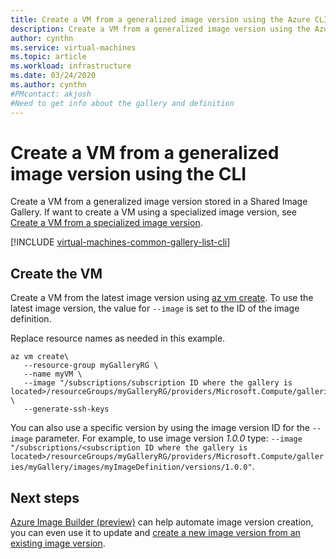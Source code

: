 ```yaml
---
title: Create a VM from a generalized image version using the Azure CLI 
description: Create a VM from a generalized image version using the Azure CLI.
author: cynthn
ms.service: virtual-machines
ms.topic: article
ms.workload: infrastructure
ms.date: 03/24/2020
ms.author: cynthn
#PMcontact: akjosh
#Need to get info about the gallery and definition
---
```

# Create a VM from a generalized image version using the CLI

Create a VM from a generalized image version stored in a Shared Image Gallery. If want to create a VM using a specialized image version, see [Create a VM from a specialized image version](vm-specialized-image-version-cli.md).

[!INCLUDE [virtual-machines-common-gallery-list-cli](../../includes/virtual-machines-common-gallery-list-cli.md)]


## Create the VM

Create a VM from the latest image version using [az vm create](/cli/azure/vm#az-vm-create). To use the latest image version, the value for `--image` is set to the ID of the image definition. 

Replace resource names as needed in this example. 

```azurecli-interactive 
az vm create\
   --resource-group myGalleryRG \
   --name myVM \
   --image "/subscriptions/subscription ID where the gallery is located>/resourceGroups/myGalleryRG/providers/Microsoft.Compute/galleries/myGallery/images/myImageDefinition" \
   --generate-ssh-keys
```

You can also use a specific version by using the image version ID for the `--image` parameter. For example, to use image version *1.0.0* type: `--image "/subscriptions/<subscription ID where the gallery is located>/resourceGroups/myGalleryRG/providers/Microsoft.Compute/galleries/myGallery/images/myImageDefinition/versions/1.0.0"`.

## Next steps


[Azure Image Builder (preview)](./linux/image-builder-overview.md) can help automate image version creation, you can even use it to update and [create a new image version from an existing image version](./linux/image-builder-gallery-update-image-version.md). 